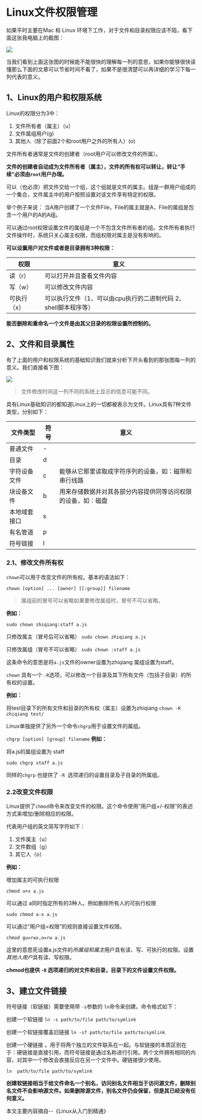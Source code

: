 # Linux文件权限管理

如果平时主要在Mac 和 Linux 环境下工作，对于文件和目录权限应该不陌，看下面这张我电脑上的截图：

![](https://ws2.sinaimg.cn/large/006tKfTcly1g1ciilolk0j30ig02ot8l.jpg)

当我们看到上面这张图的时候能不能很快的理解每一列的意思，如果你能够很快读懂那么下面的文章可以节省时间不看了，如果不是很清楚可以再详细的学习下每一列代表的意义。

## 1、Linux的用户和权限系统

Linux的权限分为3中：

1. 文件所有者（属主）（u）
2. 文件属组用户(g)
3. 其他人（除了前面2个和root用户之外的所有人）(o)

文件所有者通常是文件的创建者（root用户可以修改文件的所属）。

**文件的创建者自动成为文件所有者（属主），文件的所有权可以转让，转让“手续”必须由`root`用户办理。**

可以（也必须）把文件交给一个组，这个组就是文件的属主。组是一群用户组成的一个集合，文件属主中的用户按照设置对该文件享有特定的权限。

举个例子来说：
当A用户创建了一个文件File，File的属主就是A，File的属组是包含一个用户的A的A组。

可以通过root权限设置文件的属组是一个不包含文件所有者的组。文件所有者执行文件操作时，系统只关心属主权限，而组权限对属主是没有影响的。

**可以设置用户对文件或者是目录拥有3种权限：**

|  权限 | 意义 |
| --- | --- |
| 读（r） | 可以打开并且查看文件内容 |
| 写（w） | 可以修改文件内容 |
| 可执行（x） | 可以执行文件（1、可以由cpu执行的二进制代码 2、shell脚本程序等） |

**能否删除和重命名一个文件是由其父目录的权限设置所控制的。**

## 2、文件和目录属性

有了上面的用户和权限系统的基础知识我们就来分析下开头看到的那张图每一列的意义。我们直接看下图：

![](https://ws1.sinaimg.cn/large/006tKfTcly1g1cjmeymp5j31xi0u0kjn.jpg)

> 文件修改时间这一列不同的系统上显示的信息可能不同。

具有Linux基础知识的都知道Linux上的一切都被表示为文件。Linux具有7种文件类型，分别如下：


| 文件类型 | 符号 | 意义 |
| --- | --- |---|
| 普通文件 | - |
| 目录 | d |
| 字符设备文件 | c | 能够从它那里读取成字符序列的设备，如：磁带和串行线路 |
| 块设备文件 | b | 用来存储数据并对其各部分内容提供同等访问权限的设备，如：磁盘 |
| 本地域套接口 | s |
| 有名管道 | p |
| 符号链接 | l |


### 2.1、修改文件所有权

`chown`可以用于改变文件的所有权。基本的语法如下：

`chown [option] ... [owner] [[:group]] filename`

> 属组前的冒号可以省略如果要修改属组时，冒号不可以省略。

**例如：**

`sudo chown zhiqiang:staff a.js`

只修改属主（冒号后可以省略）
`sudo chown zhiqiang a.js`

只修改属组（冒号不可以省略）
`sudo chown :staff a.js`

这条命令的意思是将`a.js`文件的owner设置为zhiqiang 属组设置为staff。

`chown` 具有一个 `-R`选项，可以修改一个目录及其下所有文件（包括子目录）的所有权的设置。

**例如：**

将test目录下的所有文件和目录的所有权（属主）设置为zhiqiang
`chown -R zhiqiang test/`

Linux单独提供了另外一个命令`chgrp`用于设置文件的属组。

`chgrp [option] [group] filename`
**例如：**

将a.js的属组设置为 staff

`sudo chgrp staff a.js`

同样的`chgrp` 也提供了 `-R `选项递归的设置目录及子目录的所属组。

### 2.2改变文件权限
 Linux提供了`chmod`命令来改变文件的权限。这个命令使用“用户组+/-权限”的表述方式来增加/删除相应的权限。

 代表用户组的英文简写字符如下：

1. 文件属主（u）
2. 文件数组（g）
3. 其它人（o）

**例如：**

增加属主的可执行权限

`chmod u+x a.js`

可以通过 a同时指定所有的3种人。例如删除所有人的可执行权限

`sudo chmod a-x a.js`

可以通过“用户组=权限”的规则直接设置文件权限。

`chmod gu=rwx,o=rw a.js`

这里的意思死设置a.js文件的*所属组和属主*用户具有读、写、可执行的权限。设置*其他人用户*具有读、写权限。

**chmod也提供 `-R` 选项递归的对文件和目录，目录下的文件设置文件权限。**

## 3、建立文件链接

符号链接（软链接）需要使用带 `-s`参数的 `ln`命令来创建。命令格式如下：

创建一个软链接
`ln -s path/to/file path/to/symlink`

创建一个软链接覆盖旧链接
`ln -sf path/to/file path/to/symlink`

创建一个硬链接 。用于将两个独立的文件联系在一起。与软链接的本质区别在于：硬链接是直接引用，而符号链接是通过名称进行引用。两个文件拥有相同的内容，对其中一个修改会直接反应在另一个文件中。硬链接很少使用。

`ln  path/to/file path/to/symlink`

**创建软链接相当于给文件命名一个别名，访问别名文件相当于访问源文件，删除别名文件不会影响源文件。如果删除源文件，别名文件仍会保留，但是其已经没有任何意义。**

本文主要内容摘自--《Linux从入门到精通》

